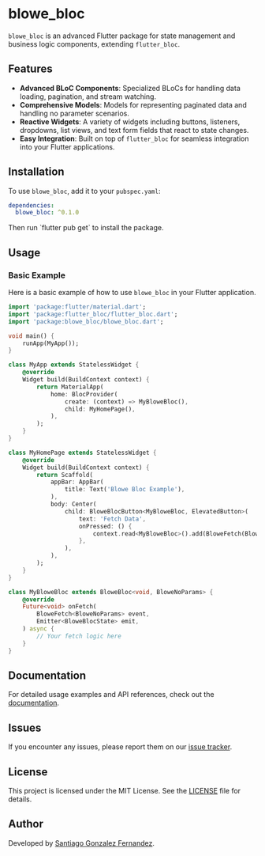 # blowe_bloc

`blowe_bloc` is an advanced Flutter package for state management and business logic components, extending `flutter_bloc`.

## Features

- **Advanced BLoC Components**: Specialized BLoCs for handling data loading, pagination, and stream watching.
- **Comprehensive Models**: Models for representing paginated data and handling no parameter scenarios.
- **Reactive Widgets**: A variety of widgets including buttons, listeners, dropdowns, list views, and text form fields that react to state changes.
- **Easy Integration**: Built on top of `flutter_bloc` for seamless integration into your Flutter applications.

## Installation

To use `blowe_bloc`, add it to your `pubspec.yaml`:

```yaml
dependencies:
  blowe_bloc: ^0.1.0
```

Then run \`flutter pub get\` to install the package.

## Usage

### Basic Example

Here is a basic example of how to use `blowe_bloc` in your Flutter application.

```dart
import 'package:flutter/material.dart';
import 'package:flutter_bloc/flutter_bloc.dart';
import 'package:blowe_bloc/blowe_bloc.dart';

void main() {
    runApp(MyApp());
}

class MyApp extends StatelessWidget {
    @override
    Widget build(BuildContext context) {
        return MaterialApp(
            home: BlocProvider(
                create: (context) => MyBloweBloc(),
                child: MyHomePage(),
            ),
        );
    }
}

class MyHomePage extends StatelessWidget {
    @override
    Widget build(BuildContext context) {
        return Scaffold(
            appBar: AppBar(
                title: Text('Blowe Bloc Example'),
            ),
            body: Center(
                child: BloweBlocButton<MyBloweBloc, ElevatedButton>(
                    text: 'Fetch Data',
                    onPressed: () {
                        context.read<MyBloweBloc>().add(BloweFetch(BloweNoParams()));
                    },
                ),
            ),
        );
    }
}

class MyBloweBloc extends BloweBloc<void, BloweNoParams> {
    @override
    Future<void> onFetch(
        BloweFetch<BloweNoParams> event,
        Emitter<BloweBlocState> emit,
    ) async {
        // Your fetch logic here
    }
}
```

## Documentation

For detailed usage examples and API references, check out the [documentation](https://pub.dev/documentation/blowe_bloc/latest/).

## Issues

If you encounter any issues, please report them on our [issue tracker](https://github.com/santiagogonzalezblowe/blowe_bloc/issues).

## License

This project is licensed under the MIT License. See the [LICENSE](https://github.com/santiagogonzalezblowe/blowe_bloc/blob/master/LICENSE) file for details.

## Author

Developed by [Santiago Gonzalez Fernandez](https://www.linkedin.com/in/santiagogonzalezblowe/).
